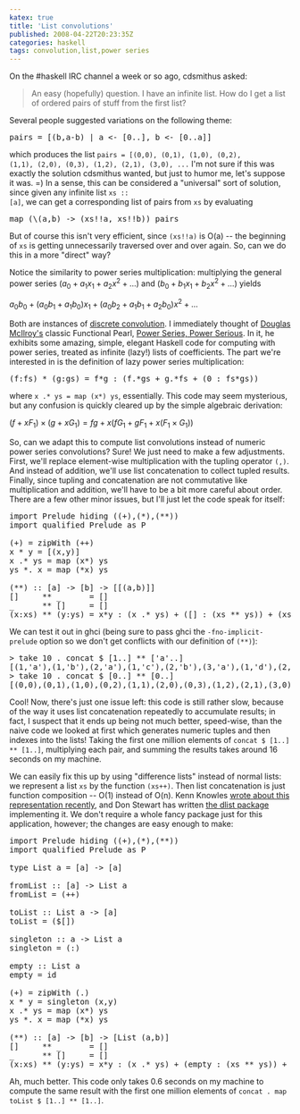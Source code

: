 ```yaml
---
katex: true
title: 'List convolutions'
published: 2008-04-22T20:23:35Z
categories: haskell
tags: convolution,list,power series
---
```


On the #haskell IRC channel a week or so ago, cdsmithus asked:

<blockquote>
An easy (hopefully) question.  I have an infinite list.  How do I get a list of ordered pairs of stuff from the first list?
</blockquote>

Several people suggested variations on the following theme:

<pre>
pairs = [(b,a-b) | a &lt;- [0..], b &lt;- [0..a]]
</pre>

which produces the list <code>pairs = [(0,0), (0,1), (1,0), (0,2), (1,1), (2,0), (0,3), (1,2), (2,1), (3,0), ...</code> I'm not sure if this was exactly the solution cdsmithus wanted, but just to humor me, let's suppose it was. =)  In a sense, this can be considered a "universal" sort of solution, since given any infinite list <code>xs :: [a]</code>, we can get a corresponding list of pairs from <code>xs</code> by evaluating

<pre>
map (\(a,b) -&gt; (xs!!a, xs!!b)) pairs
</pre>

But of course this isn't very efficient, since <code>(xs!!a)</code> is O(a) -- the beginning of <code>xs</code> is getting unnecessarily traversed over and over again. So, can we do this in a more "direct" way?

Notice the similarity to power series multiplication: multiplying the general power series $(a_0 + a_1x_1 + a_2x^2 + \dots)$ and $(b_0 + b_1x_1 + b_2x^2 + \dots)$ yields

$a_0b_0 + (a_0b_1 + a_1b_0)x_1 + (a_0b_2 + a_1b_1 + a_2b_0)x^2 + \dots$

Both are instances of <a href="https://secure.wikimedia.org/wikipedia/en/wiki/Convolution#Discrete_convolution">discrete convolution</a>.  I immediately thought of <a href="http://www.cs.dartmouth.edu/~doug/">Douglas McIlroy's</a> classic Functional Pearl, <a href="http://citeseer.ist.psu.edu/101898.html">Power Series, Power Serious</a>.  In it, he exhibits some amazing, simple, elegant Haskell code for computing with power series, treated as infinite (lazy!) lists of coefficients.  The part we're interested in is the definition of lazy power series multiplication:

<pre>
(f:fs) * (g:gs) = f*g : (f.*gs + g.*fs + (0 : fs*gs))
</pre>

where <code>x .* ys = map (x*) ys</code>, essentially.  This code may seem mysterious, but any confusion is quickly cleared up by the simple algebraic derivation:

$(f + xF_1) \times (g + xG_1) = fg + x(fG_1 + gF_1 + x(F_1 \times G_1))$

So, can we adapt this to compute list convolutions instead of numeric power series convolutions? Sure!  We just need to make a few adjustments.  First, we'll replace element-wise multiplication with the tupling operator <code>(,)</code>.  And instead of addition, we'll use list concatenation to collect tupled results.  Finally, since tupling and concatenation are not commutative like multiplication and addition, we'll have to be a bit more careful about order.  There are a few other minor issues, but I'll just let the code speak for itself:

<pre>
import Prelude hiding ((+),(*),(**))
import qualified Prelude as P

(+) = zipWith (++)
x * y = [(x,y)]
x .* ys = map (x*) ys
ys *. x = map (*x) ys

(**) :: [a] -&gt; [b] -&gt; [[(a,b)]]
[]     ** _      = []
_      ** []     = []
(x:xs) ** (y:ys) = x*y : (x .* ys) + ([] : (xs ** ys)) + (xs *. y)
</pre>

We can test it out in ghci (being sure to pass ghci the <code>-fno-implicit-prelude</code> option so we don't get conflicts with our definition of <code>(**)</code>):

<pre>
&gt; take 10 . concat $ [1..] ** ['a'..]
[(1,'a'),(1,'b'),(2,'a'),(1,'c'),(2,'b'),(3,'a'),(1,'d'),(2,'c'),(3,'b'),(4,'a')]
&gt; take 10 . concat $ [0..] ** [0..]
[(0,0),(0,1),(1,0),(0,2),(1,1),(2,0),(0,3),(1,2),(2,1),(3,0)]
</pre>

Cool!  Now, there's just one issue left: this code is still rather slow, because of the way it uses list concatenation repeatedly to accumulate results; in fact, I suspect that it ends up being not much better, speed-wise, than the naive code we looked at first which generates numeric tuples and then indexes into the lists! Taking the first one million elements of <code>concat $ [1..] ** [1..]</code>, multiplying each pair, and summing the results takes around 16 seconds on my machine.

We can easily fix this up by using "difference lists" instead of normal lists: we represent a list <code>xs</code> by the function <code>(xs++)</code>.  Then list concatenation is just function composition -- O(1) instead of O(n).  Kenn Knowles <a href="http://www.kennknowles.com/blog/2008/04/16/drawing-fractals-in-haskell-with-a-cursor-graphics-dsel-and-a-cute-list-representation/">wrote about this representation recently</a>, and Don Stewart has written <a href="http://hackage.haskell.org/cgi-bin/hackage-scripts/package/dlist">the dlist package</a> implementing it.  We don't require a whole fancy package just for this application, however; the changes are easy enough to make:

<pre>
import Prelude hiding ((+),(*),(**))
import qualified Prelude as P

type List a = [a] -&gt; [a]

fromList :: [a] -&gt; List a
fromList = (++)

toList :: List a -&gt; [a]
toList = ($[])

singleton :: a -&gt; List a
singleton = (:)

empty :: List a
empty = id

(+) = zipWith (.)
x * y = singleton (x,y)
x .* ys = map (x*) ys
ys *. x = map (*x) ys

(**) :: [a] -&gt; [b] -&gt; [List (a,b)]
[]     ** _      = []
_      ** []     = []
(x:xs) ** (y:ys) = x*y : (x .* ys) + (empty : (xs ** ys)) + (xs *. y)
</pre>

Ah, much better.  This code only takes 0.6 seconds on my machine to compute the same result with the first one million elements of <code>concat . map toList $ [1..] ** [1..]</code>.  

